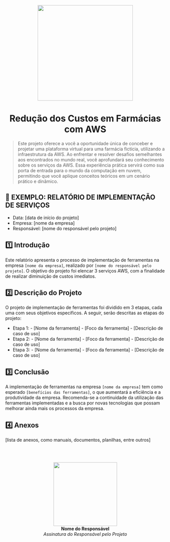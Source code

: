<p align="center">
  <img width="300px" src="https://github.com/jhansenbarreto/bootcamps-dio/assets/13790608/a6abfa60-b98a-46c6-8f21-7d3e121bf098">
</p>
<h1 align=center>Redução dos Custos em Farmácias com AWS</h1>

> Este projeto oferece a você a oportunidade única de conceber e projetar uma plataforma virtual para uma farmácia fictícia, utilizando a infraestrutura da AWS. Ao enfrentar e resolver desafios semelhantes aos encontrados no mundo real, você aprofundará seu conhecimento sobre os serviços da AWS. Essa experiência prática servirá como sua porta de entrada para o mundo da computação em nuvem, permitindo que você aplique conceitos teóricos em um cenário prático e dinâmico.

## 📝 EXEMPLO: RELATÓRIO DE IMPLEMENTAÇÃO DE SERVIÇOS
- Data: [data de início do projeto]
- Empresa: [nome da empresa]
- Responsável: [nome do responsável pelo projeto]

## 1️⃣ Introdução
Este relatório apresenta o processo de implementação de ferramentas na empresa ``[nome da empresa]``, realizado por ``[nome do responsável pelo projeto]``. 
O objetivo do projeto foi elencar 3 serviços AWS, com a finalidade de realizar diminuição de custos imediatos.

## 2️⃣ Descrição do Projeto
O projeto de implementação de ferramentas foi dividido em 3 etapas, cada uma com seus objetivos específicos. A seguir, serão descritas as etapas do projeto:

- Etapa 1: - [Nome da ferramenta] - [Foco da ferramenta] - [Descrição de caso de uso]
- Etapa 2: - [Nome da ferramenta] - [Foco da ferramenta] - [Descrição de caso de uso]
- Etapa 3: - [Nome da ferramenta] - [Foco da ferramenta] - [Descrição de caso de uso]

## 3️⃣ Conclusão
A implementação de ferramentas na empresa ``[nome da empresa]`` tem como esperado ``[benefícios das ferramentas]``, o que aumentará a eficiência e a produtividade da empresa. 
Recomenda-se a continuidade da utilização das ferramentas implementadas e a busca por novas tecnologias que possam melhorar ainda mais os processos da empresa.

## 4️⃣ Anexos
[lista de anexos, como manuais, documentos, planilhas, entre outros]

</br></br>

<p align="center">
  <img width="200px" src="https://github.com/jhansenbarreto/edit-readme/assets/13790608/f8424101-22c4-4d2b-ac00-6f56e5863e52"></br>
  <b>Nome do Responsável</b></br>
  <i>Assinatura do Responsável pelo Projeto</i>
</p>

